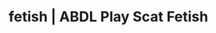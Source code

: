 ---
categories:
- Latex Fetish
- Vintage Boudoir
- Slow Burn
- Alt Romance
- Femdom
image: /assets/images/1747714273128.jpg
layout: post
schema:
  description: Premium adult content featuring ABDL Play, Scat Fetish. High-quality
    artwork with provocative themes.
  keywords:
  - Real Couples
  - ABDL Play
  - Vintage Boudoir
  - Slow Burn
  - Gender-Fluid
  - ASMR Erotica
  - Scat Fetish
  name: 1747714273128 | ABDL Play Scat Fetish
  type: VisualArtwork
seo:
  description: Featured content with premium ABDL Play, Scat Fetish. HD images available.
  keywords: ABDL Play, Scat Fetish
  og_image: /assets/images/1747714273128.jpg
  schema_type: VisualArtwork
tags:
- '#fetish'
- ABDL Play
- Scat Fetish
title: fetish | ABDL Play Scat Fetish
---